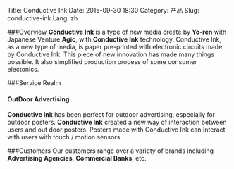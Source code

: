 Title: Conductive Ink
Date: 2015-09-30 18:30
Category: 产品
Slug: conductive-ink
Lang: zh

###Overview
**Conductive Ink** is a type of new media create by **Yo-ren** with Japanese Venture **Agic**, with **Conductive Ink** technology. Conductive Ink, as a new type of media, is paper pre-printed with electronic circuits made by Conductive Ink. This piece of new innovation has made many things possible. It also simplified production process of some consumer electonics.

###Service Realm
#### **OutDoor Advertising**
**Conductive Ink** has been perfect for outdoor advertising, especially for outdoor posters. **Conductive Ink** created a new way of interaction between users and out door posters. Posters made with Conductive Ink can Interact with users with touch / motion sensors.

###Customers
Our customers range over a variety of brands including **Advertising Agencies**, **Commercial Banks**, etc.